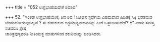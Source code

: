 +++
title = "052 ಉಗ್ರಭಾಷೆಯದೇಕೆ ಶಿವಶಿವ"

+++
52. "ಇಂತಹ ಉಗ್ರಭಾಷೆಯೇಕೆ, ಶಿವ ಶಿವ ! ಜೂಜಿನ ಸ್ಪರ್ಧೆಯ ವಿಷಮವಾದ ಹಿಡಿತಕ್ಕೆ ಸಿಕ್ಕಿ ಭರತವಂಶ ಬೆಂದುಹೋಗುವುದಿಲ್ಲವೆ ? ಈ ಕುರುಕುಲದ ಅಗ್ರಮಾನ್ಯನಾದವನನ್ನು ಹೀಗೆ ಒತ್ತಾಯಿಸುದೇಕೆ? É" ಎಂದು ಸಮಸ್ತ ಸಚಿವರೂ ಶ್ರೇಷ್ಠ   
ಚಾರಿತ್ರವುಳ್ಳವರೂ ನೀತಿಯುಕ್ತ ಮಾತುಗಳಿಂದ ಶಕುನಿಯನ್ನು ಖಂಡಿಸಿದರು.